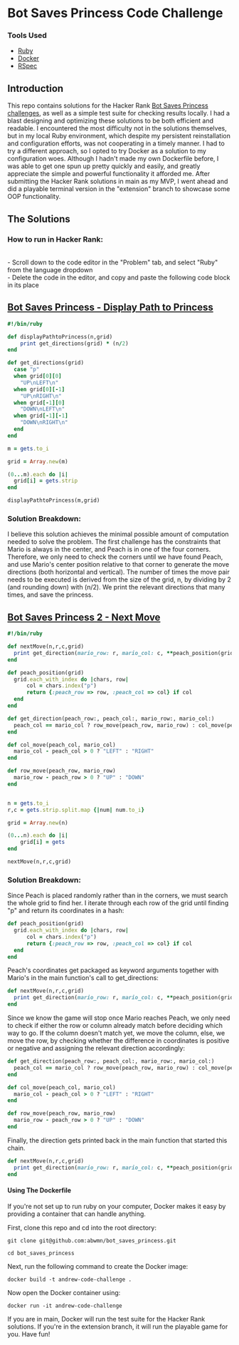 # Bot Saves Princess Code Challenge

### Tools Used
* [Ruby](https://www.ruby-lang.org/en/)
* [Docker](https://www.docker.com/products/docker-desktop/)
* [RSpec](https://rspec.info/)

## Introduction

This repo contains solutions for the Hacker Rank [Bot Saves Princess](https://www.hackerrank.com/challenges/saveprincess2) [challenges](https://www.hackerrank.com/challenges/saveprincess2), as well as a simple test suite for checking results locally. I had a blast designing and optimizing these solutions to be both efficient and readable. I encountered the most difficulty not in the solutions themselves, but in my local Ruby environment, which despite my persistent reinstallation and configuration efforts, was not cooperating in a timely manner. I had to try a different approach, so I opted to try Docker as a solution to my configuration woes. Although I hadn't made my own Dockerfile before, I was able to get one spun up pretty quickly and easily, and greatly appreciate the simple and powerful functionality it afforded me. After submitting the Hacker Rank solutions in main as my MVP, I went ahead and did a playable terminal version in the "extension" branch to showcase some OOP functionality.


## The Solutions
### How to run in Hacker Rank:

  <br/>
  - Scroll down to the code editor in the "Problem" tab, and select "Ruby" from the language dropdown
  <br/>
  - Delete the code in the editor, and copy and paste the following code block in its place</li>

## **[Bot Saves Princess - Display Path to Princess](https://www.hackerrank.com/challenges/saveprincess)**
```ruby
#!/bin/ruby

def displayPathtoPrincess(n,grid)
    print get_directions(grid) * (n/2)
end

def get_directions(grid)
  case "p"
  when grid[0][0]
    "UP\nLEFT\n"
  when grid[0][-1]
    "UP\nRIGHT\n"
  when grid[-1][0]
    "DOWN\nLEFT\n"
  when grid[-1][-1]
    "DOWN\nRIGHT\n"
  end
end

m = gets.to_i

grid = Array.new(m)

(0...m).each do |i|
  grid[i] = gets.strip
end

displayPathtoPrincess(m,grid)
```

### Solution Breakdown:

I believe this solution achieves the minimal possible amount of computation needed to solve the problem. The first challenge has the constraints that Mario is always in the center, and Peach is in one of the four corners. Therefore, we only need to check the corners until we have found Peach, and use Mario's center position relative to that corner to generate the move directions (both horizontal and vertical). The number of times the move pair needs to be executed is derived from the size of the grid, n, by dividing by 2 (and rounding down) with (n/2). We print the relevant directions that many times, and save the princess.


## **[Bot Saves Princess 2 - Next Move](https://www.hackerrank.com/challenges/saveprincess2)**
```ruby
#!/bin/ruby

def nextMove(n,r,c,grid)
  print get_direction(mario_row: r, mario_col: c, **peach_position(grid))
end

def peach_position(grid)
  grid.each_with_index do |chars, row|
      col = chars.index("p")
      return {:peach_row => row, :peach_col => col} if col
  end
end

def get_direction(peach_row:, peach_col:, mario_row:, mario_col:)
  peach_col == mario_col ? row_move(peach_row, mario_row) : col_move(peach_col, mario_col)
end

def col_move(peach_col, mario_col)
  mario_col - peach_col > 0 ? "LEFT" : "RIGHT"
end

def row_move(peach_row, mario_row)
  mario_row - peach_row > 0 ? "UP" : "DOWN"
end


n = gets.to_i
r,c = gets.strip.split.map {|num| num.to_i}

grid = Array.new(n)

(0...n).each do |i|
    grid[i] = gets
end

nextMove(n,r,c,grid)
```

### Solution Breakdown:

Since Peach is placed randomly rather than in the corners, we must search the whole grid to find her. I iterate through each row of the grid until finding "p" and return its coordinates in a hash:

```ruby
def peach_position(grid)
  grid.each_with_index do |chars, row|
      col = chars.index("p")
      return {:peach_row => row, :peach_col => col} if col
  end
end
```
Peach's coordinates get packaged as keyword arguments together with Mario's in the main function's call to get_directions:

```ruby
def nextMove(n,r,c,grid)
  print get_direction(mario_row: r, mario_col: c, **peach_position(grid))
end
```
Since we know the game will stop once Mario reaches Peach, we only need to check if either the row or column already match before deciding which way to go. If the column doesn't match yet, we move the column, else, we move the row, by checking whether the difference in coordinates is positive or negative and assigning the relevant direction accordingly:

```ruby
def get_direction(peach_row:, peach_col:, mario_row:, mario_col:)
  peach_col == mario_col ? row_move(peach_row, mario_row) : col_move(peach_col, mario_col)
end

def col_move(peach_col, mario_col)
  mario_col - peach_col > 0 ? "LEFT" : "RIGHT"
end

def row_move(peach_row, mario_row)
  mario_row - peach_row > 0 ? "UP" : "DOWN"
end
```

Finally, the direction gets printed back in the main function that started this chain.

```ruby
def nextMove(n,r,c,grid)
  print get_direction(mario_row: r, mario_col: c, **peach_position(grid))
end
```

#### Using The Dockerfile

If you're not set up to run ruby on your computer, Docker makes it easy by providing a container that can handle anything. 

First, clone this repo and cd into the root directory:

`git clone git@github.com:abwmn/bot_saves_princess.git`

`cd bot_saves_princess`

Next, run the following command to create the Docker image:

`docker build -t andrew-code-challenge .`

Now open the Docker container using:

`docker run -it andrew-code-challenge`

If you are in main, Docker will run the test suite for the Hacker Rank solutions. If you're in the extension branch, it will run the playable game for you. Have fun!
